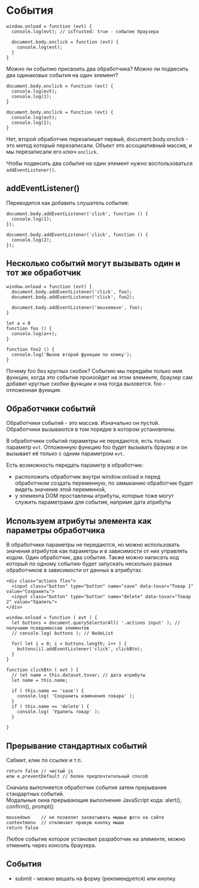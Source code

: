 # События

    window.onload = function (evt) {
      console.log(evt); // isTrusted: true - событие браузера

      document.body.onclick = function (evt) {
        console.log(evt);
      }
    }

Можно ли событию присвоить два обработчика? Можно ли подвесить два одинаковых события на один элемент?

    document.body.onclick = function (evt) {
      console.log(evt);
      console.log(1);
    }

    document.body.onclick = function (evt) {
      console.log(evt);
      console.log(2);
    }

Нет, второй обработчик перезапишет первый, document.body.onclick - это метод который перезаписали. Объект это ассоциативный массив, и мы перезаписали его ключ `onclick`.

Чтобы подвесить два события на один элемент нужно воспользоваться `addEventListener()`.

## addEventListener()
Переводится как добавить слушатель события:

    document.body.addEventListener('click', function () {
      console.log(1);
    });

    document.body.addEventListener('click', function () {
      console.log(2);
    });

## Несколько событий могут вызывать один и тот же обработчик

    window.onload = function (evt) {
      document.body.addEventListener('click', foo);
      document.body.addEventListener('click', foo2);

      document.body.addEventListener('mousemove', foo);
    }

    let a = 0
    function foo () {
      console.log(a++);
    }

    function foo2 () {
      console.log('Вызов второй функции по клику');
    }

Почему foo без круглых скобок? Событию мы передаём только имя функции, когда это событие произойдет на этом элементе, браузер сам добавит круглые скобки функции и она тогда вызовется. foo - отложенная функция.

## Обработчики событий
Обработчики событий - это массив. Изначально он пустой. Обработчики вызываются в том порядке в котором установлены.

В обработчики событий параметры не передаются, есть только параметр `evt`. Отложенную функцию foo будет вызывать браузер и он вызывает её только с одним параметром `evt`.

Есть возможность передать параметр в обработчик:
- расположить обработчик внутри window.onload и перед обработчком создать переменную, по замыканию обработчик будет видеть значение этой переменной,
- у элемента DOM проставлены атрибуты, которые тоже могут служить параметрами для события, наприме дата атрибуты

## Используем атрибуты элемента как параметры обработчика
В обработчики параметры не передаются, но можно использовать значения атрибутов как параметры и в зависимости от них управлять кодом. Один обработчик, два события. Также можно написать код который по одному событию будет запускать несколько разных обработчиков в зависимости от данных в атрибутах.

    <div class="actions flex">
      <input class="button" type="button" name="save" data-tovar="Товар 1" value="Сохранить">
      <input class="button" type="button" name="delete" data-tovar="Товар 2" value="Удалить">
    </div>

    window.onload = function ( evt ) {
      let buttons = document.querySelectorAll( '.actions input' ); // получаем псевдомассив элементов
      // console.log( buttons ); // NodeList

      for( let i = 0; i < buttons.length; i++ ) {
        buttons[i].addEventListener('click', clickBtn);
      }
    }

    function clickBtn ( evt ) {
      // let name = this.dataset.tovar; // дата атрибуты
      let name = this.name;

      if ( this.name == 'save') {
        console.log( 'Сохранить изменения товара' );
      }
      if ( this.name == 'delete') {
        console.log( 'Удалить товар' );
      }

    }

## Прерывание стандартных событий
Сабмит, клик по ссылке и т.п.

    return false // чистый js
    или e.preventDefault // более предпочтительный способ

Сначала выполняется обработчик события затем прерывание стандартных событий.  
Модальные окна прерывающие выполнение JavaScript кода: alert(), confirm(), prompt()  

    mousedown    // не позволит захватывать мышью фото на сайте
    contextmenu  // отключает правую кнопку мыши
    return false

Любое событие которое установил разработчик на элементе, можно отменить через консоль браузера.

## События
- submit - можно вешать на форму (рекомендуется) или кнопку.
